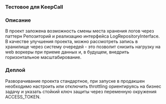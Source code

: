 ### Тестовое для KeepCall

### Описание

В проект заложена возможность смены места хранения логов через паттерн Репозиторий и реализацию интерфейса LogRepositoryInterface.
В качестве улучшения проекта, можно рассмотреть запись в хранилище через систему очередей - это позволит снизить нагрузку на web воркеры при приеме данных и, в будущем, внедрить горизонтальное масштабирование.

### Деплой

Разворачивание проекта стандартное, при запуске в продакшен необходимо настроить или отключить throttling ориентируясь на бизнес задачу и указать стойкий ключ защиты через переменную окружения ACCESS_TOKEN.
